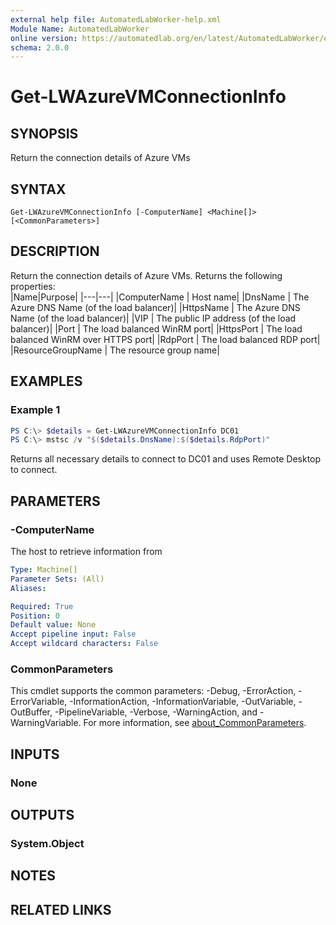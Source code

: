 ```yaml
---
external help file: AutomatedLabWorker-help.xml
Module Name: AutomatedLabWorker
online version: https://automatedlab.org/en/latest/AutomatedLabWorker/en-us/Get-LWAzureVMConnectionInfo
schema: 2.0.0
---
```


# Get-LWAzureVMConnectionInfo

## SYNOPSIS
Return the connection details of Azure VMs

## SYNTAX

```
Get-LWAzureVMConnectionInfo [-ComputerName] <Machine[]> [<CommonParameters>]
```

## DESCRIPTION
Return the connection details of Azure VMs. Returns the following properties:  
|Name|Purpose|
|---|---|
|ComputerName      | Host name|
|DnsName           | The Azure DNS Name (of the load balancer)|
|HttpsName         | The Azure DNS Name (of the load balancer)|
|VIP               | The public IP address (of the load balancer)|
|Port              | The load balanced WinRM port|
|HttpsPort         | The load balanced WinRM over HTTPS port|
|RdpPort           | The load balanced RDP port|
|ResourceGroupName | The resource group name|

## EXAMPLES

### Example 1
```powershell
PS C:\> $details = Get-LWAzureVMConnectionInfo DC01
PS C:\> mstsc /v "$($details.DnsName):$($details.RdpPort)"
```

Returns all necessary details to connect to DC01 and uses Remote Desktop to connect.

## PARAMETERS

### -ComputerName
The host to retrieve information from

```yaml
Type: Machine[]
Parameter Sets: (All)
Aliases:

Required: True
Position: 0
Default value: None
Accept pipeline input: False
Accept wildcard characters: False
```

### CommonParameters
This cmdlet supports the common parameters: -Debug, -ErrorAction, -ErrorVariable, -InformationAction, -InformationVariable, -OutVariable, -OutBuffer, -PipelineVariable, -Verbose, -WarningAction, and -WarningVariable. For more information, see [about_CommonParameters](http://go.microsoft.com/fwlink/?LinkID=113216).

## INPUTS

### None

## OUTPUTS

### System.Object
## NOTES

## RELATED LINKS

